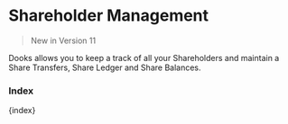 # Shareholder Management

> New in Version 11

Dooks allows you to keep a track of all your Shareholders and maintain a Share Transfers, Share Ledger and Share Balances.

### Index

{index}